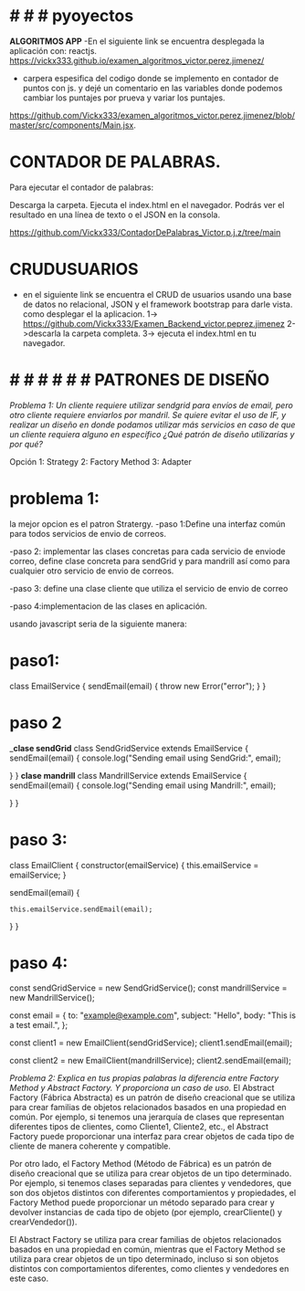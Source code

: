# # # # pyoyectos 
__ALGORITMOS APP__
-En el siguiente link se encuentra desplegada la aplicación con:
reactjs.
https://vickx333.github.io/examen_algoritmos_victor.perez.jimenez/

- carpera espesifica del codigo donde se  implemento en contador de puntos con js. 
y dejé un comentario en las variables donde podemos cambiar los puntajes por prueva y variar los puntajes.

https://github.com/Vickx333/examen_algoritmos_victor.perez.jimenez/blob/master/src/components/Main.jsx.

# __CONTADOR DE PALABRAS.__

Para ejecutar el contador de palabras:

Descarga la carpeta.
Ejecuta el index.html en el navegador.
Podrás ver el resultado en una línea de texto o el JSON en la consola.

https://github.com/Vickx333/ContadorDePalabras_Victor.p.j.z/tree/main

# #######################

# __CRUDUSUARIOS__
- en el siguiente link se encuentra el CRUD de usuarios usando una base de datos no relacional, JSON y el framework bootstrap para darle vista. 
como desplegar el la aplicacion.
1->  https://github.com/Vickx333/Examen_Backend_victor.peprez.jimenez
2->descarla la carpeta completa.
3-> ejecuta el index.html en tu navegador. 


# #####################

# # # # # # # PATRONES DE DISEÑO

*Problema 1: Un cliente requiere utilizar sendgrid para envíos de email, pero otro cliente requiere enviarlos por mandril. Se quiere evitar el uso de IF, y realizar un diseño en donde podamos utilizar más servicios en caso de que un cliente requiera alguno en específico ¿Qué patrón de diseño utilizarías y por qué?*


Opción 
1: Strategy 
2: Factory Method 
3: Adapter


# problema 1:
la mejor opcion es el patron Stratergy.
-paso 1:Define una interfaz común para todos servicios de envio de correos.

-paso 2: implementar las clases concretas para cada servicio de enviode correo,
define clase concreta para sendGrid y para mandrill así como para cualquier otro servicio de envio de correos. 

-paso 3: define una clase cliente que utiliza el servicio de envio de correo

-paso 4:implementacion de las clases en aplicación.

 usando javascript seria de la siguiente manera: 

# paso1:
 class EmailService {
  sendEmail(email) {
    throw new Error("error");
  }
}
# paso 2
___clase  sendGrid__
class SendGridService extends EmailService {
  sendEmail(email) {
    console.log("Sending email using SendGrid:", email);
    
  }
}
__clase mandrill__
class MandrillService extends EmailService {
  sendEmail(email) {
    console.log("Sending email using Mandrill:", email);
   
  }
}

# paso 3: 
class EmailClient {
  constructor(emailService) {
    this.emailService = emailService;
  }

  sendEmail(email) {
    
    this.emailService.sendEmail(email);
  }
}

# paso 4: 

const sendGridService = new SendGridService();
const mandrillService = new MandrillService();

const email = {
  to: "example@example.com",
  subject: "Hello",
  body: "This is a test email.",
};

const client1 = new EmailClient(sendGridService);
client1.sendEmail(email);

const client2 = new EmailClient(mandrillService);
client2.sendEmail(email);



*Problema 2: Explica en tus propias palabras la diferencia entre Factory Method y Abstract Factory. Y proporciona un caso de uso.*
El Abstract Factory (Fábrica Abstracta) es un patrón de diseño creacional que se utiliza para crear familias de objetos relacionados basados en una propiedad en común. Por ejemplo, si tenemos una jerarquía de clases que representan diferentes tipos de clientes, como Cliente1, Cliente2, etc., el Abstract Factory puede proporcionar una interfaz para crear objetos de cada tipo de cliente de manera coherente y compatible.

Por otro lado, el Factory Method (Método de Fábrica) es un patrón de diseño creacional que se utiliza para crear objetos de un tipo determinado. Por ejemplo, si tenemos clases separadas para clientes y vendedores, que son dos objetos distintos con diferentes comportamientos y propiedades, el Factory Method puede proporcionar un método separado para crear y devolver instancias de cada tipo de objeto (por ejemplo, crearCliente() y crearVendedor()).

El Abstract Factory se utiliza para crear familias de objetos relacionados basados en una propiedad en común, mientras que el Factory Method se utiliza para crear objetos de un tipo determinado, incluso si son objetos distintos con comportamientos diferentes, como clientes y vendedores en este caso.




